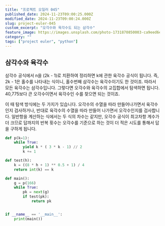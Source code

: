 ```yaml
---
title: "프로젝트 오일러 045"
published_date: 2024-11-23T09:00:25.000Z
modified_date: 2024-11-23T09:00:24.000Z
slug: project-euler-045
custom_excerpt: "오각수와 육각수도 되는 삼각수"
feature_image: https://images.unsplash.com/photo-1731870850003-ca9eed6efa47?crop=entropy&cs=tinysrgb&fit=max&fm=jpg&ixid=M3wxMTc3M3wwfDF8YWxsfDUzfHx8fHx8fHwxNzMyMzM4NDA3fA&ixlib=rb-4.0.3&q=80&w=2000
category: ""
tags: ["project euler", "python"]
---
```


## 삼각수와 육각수

삼각수 공식에서 n을 (2k - 1)로 치환하여 정리하면 k에 관한 육각수 공식이 됩니다. 즉, 2k - 1은 홀수를 나타내는 식이니,
홀수번째 삼각수는 육각수이기도 한 것이죠. 따라서 모든 육각수는 삼각수입니다. 그렇다면 오각수와 육각수의 교집합에서 탐색하면 됩니다. 40,775보다 큰 오각수이면서 육각수인 수를 찾으면 되는 것이죠. 

이 때 탐색 방식에는 두 가지가 있습니다. 오각수의 수열을 따라 만들어나가면서 육각수인지 검사하거나, 반대로 육각수의 수열을 따라 만들어 나가면서 오각수인지를 검사합니다. 일반항을 계산하는 식에서는 두 식의 차수는 같지만, 오각수 공식이 최고차항 계수가 더 크므로 답까지의 반복 횟수는 오각수를 기준으로 하는 것이 더 적은 시도를 통해서 답을 구하게 됩니다. 


```python
def p(k=1):
    while True:
        yield k * ( 3 * k - 1) // 2
        k += 1

def test(h):
    k = ((8 * h + 1) ** 0.5 + 1) / 4
    return int(k) == k

def main():
    g = p(166)
    while True:
        pk = next(g)
        if test(pk):
            return pk


if __name__ == '__main__':
    print(main())
```